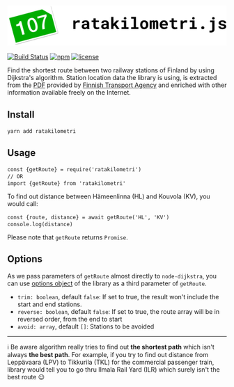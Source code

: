 ![ratakilometri.js](logo.png 'Ratakilometri.js')

[![Build Status](https://travis-ci.org/petja/ratakilometri.js.svg?branch=master)](https://travis-ci.org/petja/ratakilometri.js)
[![npm](https://img.shields.io/npm/v/ratakilometri.svg)](https://yarnpkg.com/en/package/ratakilometri)
[![license](https://img.shields.io/github/license/petja/ratakilometri.js.svg)](https://github.com/petja/ratakilometri.js/blob/master/LICENSE)

Find the shortest route between two railway stations of Finland by using Dijkstra's algorithm. Station location data the library is using, is extracted from the [PDF](https://julkaisut.liikennevirasto.fi/pdf8/lv_2018-01_luettelo_rautatieliikennepaikoista_web.pdf) provided by [Finnish Transport Agency](https://fta.fi/) and enriched with other information available freely on the Internet.

## Install

```
yarn add ratakilometri
```

## Usage

```
const {getRoute} = require('ratakilometri')
// OR
import {getRoute} from 'ratakilometri'
```

To find out distance between Hämeenlinna (HL) and Kouvola (KV), you would call:

```
const {route, distance} = await getRoute('HL', 'KV')
console.log(distance)
```

Please note that `getRoute` returns `Promise`.

## Options

As we pass parameters of `getRoute` almost directly to `node-dijkstra`, you can use [options object](https://github.com/albertorestifo/node-dijkstra#graphpathstart-goal--options) of the library as a third parameter of `getRoute`.

*   `trim: boolean`, default `false`: If set to true, the result won't include the start and end stations.
*   `reverse: boolean`, default `false`: If set to true, the route array will be in reversed order, from the end to start
*   `avoid: array`, default `[]`: Stations to be avoided

---

:information_source: Be aware algorithm really tries to find out **the shortest path** which isn't always **the best path**. For example, if you try to find out distance from Leppävaara (LPV) to Tikkurila (TKL) for the commercial passenger train, library would tell you to go thru Ilmala Rail Yard (ILR) which surely isn't the best route :wink:
